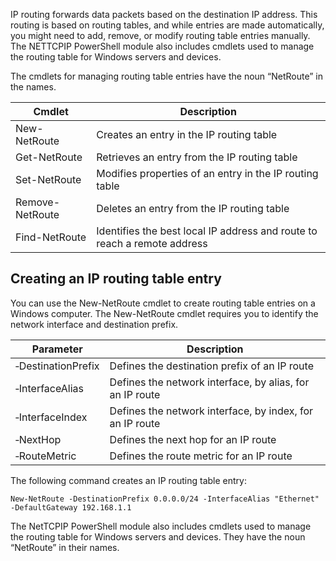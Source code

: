 IP routing forwards data packets based on the destination IP address. This routing is based on routing tables, and while entries are made automatically, you might need to add, remove, or modify routing table entries manually. The NETTCPIP PowerShell module also includes cmdlets used to manage the routing table for Windows servers and devices.

The cmdlets for managing routing table entries have the noun “NetRoute” in the names.

|Cmdlet|	Description|
| --- | --- |
|New-NetRoute|	Creates an entry in the IP routing table|
|Get-NetRoute|	Retrieves an entry from the IP routing table|
|Set-NetRoute|	Modifies properties of an entry in the IP routing table|
|Remove-NetRoute|	Deletes an entry from the IP routing table|
|Find-NetRoute|	Identifies the best local IP address and route to reach a remote address|

## Creating an IP routing table entry
You can use the New-NetRoute cmdlet to create routing table entries on a Windows computer. The New-NetRoute cmdlet requires you to identify the network interface and destination prefix.

|Parameter|	Description|
| --- | --- |
|‑DestinationPrefix|	Defines the destination prefix of an IP route|
|‑InterfaceAlias|	Defines the network interface, by alias, for an IP route|
|‑InterfaceIndex|	Defines the network interface, by index, for an IP route|
|‑NextHop|	Defines the next hop for an IP route|
|‑RouteMetric|	Defines the route metric for an IP route|

The following command creates an IP routing table entry:

``` pwsh
New-NetRoute -DestinationPrefix 0.0.0.0/24 -InterfaceAlias "Ethernet" -DefaultGateway 192.168.1.1
```

The NetTCPIP PowerShell module also includes cmdlets used to manage the routing table for Windows servers and devices. They have the noun “NetRoute” in their names.